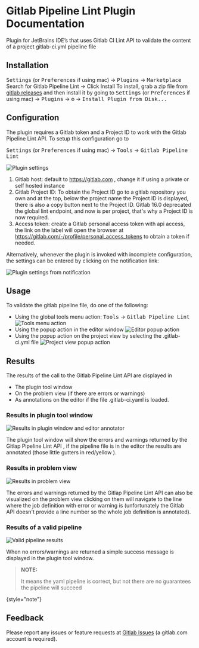 # Gitlab Pipeline Lint Plugin Documentation

<!--Writerside adds this topic when you create a new documentation project.
You can use it as a sandbox to play with Writerside features, and remove it from the TOC when you don't need it anymore.-->
Plugin for JetBrains IDE’s that uses Gitlab CI Lint API to validate the content of a project gitlab-ci.yml pipeline file

## Installation
<tabs>
    <tab title="From Jetbrains Plugin Marketplace">
    <kbd>Settings</kbd> (or <kbd>Preferences</kbd> if using mac) -> <kbd>Plugins</kbd> -> <kbd>Marketplace</kbd> Search for Gitlab Pipeline Lint -> Click <control>Install</control>

</tab>
    <tab title="From Gitlab Releases">
To install, grab a zip file from 
<a href="https://gitlab.com/pablomxnl/gitlab-yaml-pipeline-lint/-/releases">gitlab releases</a> and then install it by going to
<kbd>Settings</kbd> (or <kbd>Preferences</kbd> if using mac) -> <kbd>Plugins</kbd> -> <kbd>⚙</kbd> -> <kbd>Install Plugin from Disk...</kbd>
    </tab>
</tabs>



## Configuration

The plugin requires a Gitlab token and a Project ID to work with the Gitlab Pipeline Lint API.
To setup this configuration go to 

<kbd>Settings</kbd> (or <kbd>Preferences</kbd> if using mac) -> <kbd>Tools</kbd> -> <kbd>Gitlab Pipeline Lint</kbd> 

<img src="plugin_settings.png" alt="Plugin settings" border-effect="line"/>

1. Gitlab host: default to https://gitlab.com , change it if using a private or self hosted instance
2. Gitlab Project ID: To obtain the Project ID go to a gitlab repository you own and at the top, below the project name the Project ID is displayed, there is also a copy button next to the Project ID. Gitlab 16.0 deprecated the global lint endpoint, and now is per project, that's why a Project ID is now required.
3. Access token: create a Gitlab personal access token with api access, the link on the label will open the browser at <a href="https://gitlab.com/-/profile/personal_access_tokens">https://gitlab.com/-/profile/personal_access_tokens</a> to obtain a token if needed. 

Alternatively, whenever the plugin is invoked with incomplete configuration, the settings can be entered by clicking on the notification link:

<img src="plugin_settings_when_not_configured.png" alt="Plugin settings from notification" border-effect="line" />


## Usage

To validate the gitlab pipeline file, do one of the following:

* Using the global tools menu action: <kbd>Tools</kbd> -> <kbd>Gitlab Pipeline Lint</kbd>
  <img src="usage_tools_menu.png" alt="Tools menu action" border-effect="line"/>
* Using the popup action in the editor window
  <img src="usage_editor_context_menu.png" alt="Editor popup action" border-effect="line"/>
* Using the popup action on the project view by selecting the <path>.gitlab-ci.yml</path> file
  <img src="usage_project_context_menu.png" alt="Project view popup action" border-effect="line"/>

## Results

The results of the call to the Gitlab Pipeline Lint API are displayed in 

* The plugin tool window
* On the problem view (if there are errors or warnings)
* As annotations on the editor if the file <path>.gitlab-ci.yaml</path> is loaded.

### Results in plugin tool window

<img src="results_toolwindow_annotator.png" alt="Results in plugin window and editor annotator" border-effect="line" />

The plugin tool window will show the errors and warnings returned by the Gitlap Pipeline Lint API , if the pipeline file is in the editor the results
are annotated (those little gutters in red/yellow ).

### Results in problem view

<img src="results_problemview_annotator.png" alt="Results in problem view" border-effect="line" />

The errors and warnings returned by the Gitlap Pipeline Lint API can also be visualized on the problem view clicking on them will navigate to the line 
where the job definition with error or warning is (unfortunately the Gitlab API doesn't provide a line number so the whole job definition is annotated).

### Results of a valid pipeline

<img src="results_toolwindow_no_errors_or_warnings.png" alt="Valid pipeline results"/>

When no errors/warnings are returned a simple success message is displayed in the plugin tool window.

> **NOTE:**
>
> It means the yaml pipeline is correct, but not there are no guarantees the pipeline will succeed
>
{style="note"}


## Feedback 
Please report any issues or feature requests at
<a href="hhttps://gitlab.com/pablomxnl/gitlab-yaml-pipeline-lint/-/issues">Gitlab Issues</a> (a gitlab.com account is required).

